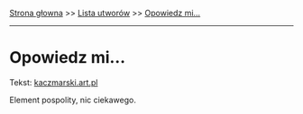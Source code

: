 [Strona głowna](../index.md) >> [Lista utworów](../list.md) >> [Opowiedz mi…](388.md)

---

# Opowiedz mi…

Tekst: [kaczmarski.art.pl](https://www.kaczmarski.art.pl/tworczosc/wiersze/opowiedz-mi/)

Element pospolity, nic ciekawego.